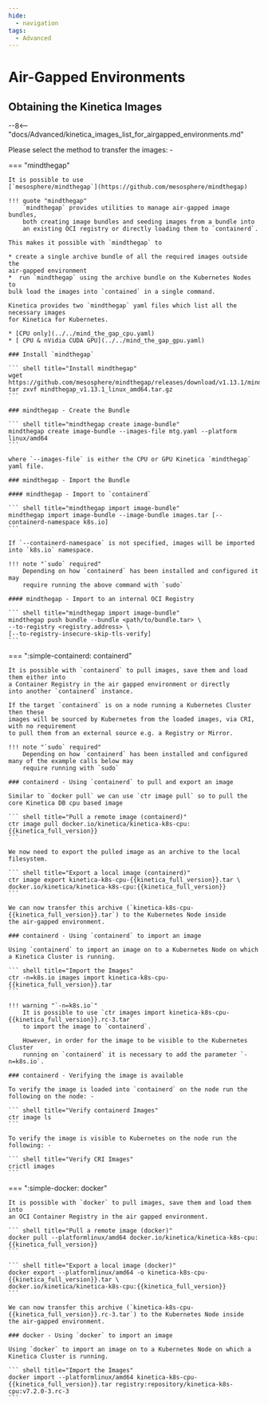 ```yaml
---
hide:
  - navigation
tags:
  - Advanced
---
```

# Air-Gapped Environments

## Obtaining the Kinetica Images

--8<-- "docs/Advanced/kinetica_images_list_for_airgapped_environments.md"

Please select the method to transfer the images: -

=== "mindthegap"

    It is possible to use 
    [`mesosphere/mindthegap`](https://github.com/mesosphere/mindthegap)

    !!! quote "mindthegap"
        `mindthegap` provides utilities to manage air-gapped image bundles, 
        both creating image bundles and seeding images from a bundle into 
        an existing OCI registry or directly loading them to `containerd`.

    This makes it possible with `mindthegap` to

    * create a single archive bundle of all the required images outside the 
    air-gapped environment
    *  run `mindthegap` using the archive bundle on the Kubernetes Nodes to
    bulk load the images into `contained` in a single command.

    Kinetica provides two `mindthegap` yaml files which list all the necessary images
    for Kinetica for Kubernetes.

    * [CPU only](../../mind_the_gap_cpu.yaml)
    * [ CPU & nVidia CUDA GPU](../../mind_the_gap_gpu.yaml)

    ### Install `mindthegap`

    ``` shell title="Install mindthegap"
    wget https://github.com/mesosphere/mindthegap/releases/download/v1.13.1/mindthegap_v1.13.1_linux_amd64.tar.gz
    tar zxvf mindthegap_v1.13.1_linux_amd64.tar.gz
    ```

    ### mindthegap - Create the Bundle

    ``` shell title="mindthegap create image-bundle"
    mindthegap create image-bundle --images-file mtg.yaml --platform linux/amd64
    ```

    where `--images-file` is either the CPU or GPU Kinetica `mindthegap` yaml file.

    ### mindthegap - Import the Bundle
    
    #### mindthegap - Import to `containerd`

    ``` shell title="mindthegap import image-bundle"
    mindthegap import image-bundle --image-bundle images.tar [--containerd-namespace k8s.io]
    ```

    If `--containerd-namespace` is not specified, images will be imported into `k8s.io` namespace. 

    !!! note "`sudo` required"
        Depending on how `containerd` has been installed and configured it may
        require running the above command with `sudo`

    #### mindthegap - Import to an internal OCI Registry

    ``` shell title="mindthegap import image-bundle"
    mindthegap push bundle --bundle <path/to/bundle.tar> \
    --to-registry <registry.address> \
    [--to-registry-insecure-skip-tls-verify]
    ```

=== ":simple-containerd: containerd"

    It is possible with `containerd` to pull images, save them and load them either into 
    a Container Registry in the air gapped environment or directly 
    into another `containerd` instance. 
    
    If the target `containerd` is on a node running a Kubernetes Cluster then these
    images will be sourced by Kubernetes from the loaded images, via CRI, with no requirement 
    to pull them from an external source e.g. a Registry or Mirror.

    !!! note "`sudo` required"
        Depending on how `containerd` has been installed and configured many of the example calls below may
        require running with `sudo`

    ### containerd - Using `containerd` to pull and export an image

    Similar to `docker pull` we can use `ctr image pull` so to pull the core Kinetica DB cpu based image

    ``` shell title="Pull a remote image (containerd)"
    ctr image pull docker.io/kinetica/kinetica-k8s-cpu:{{kinetica_full_version}}
    ```

    We now need to export the pulled image as an archive to the local filesystem.

    ``` shell title="Export a local image (containerd)"
    ctr image export kinetica-k8s-cpu-{{kinetica_full_version}}.tar \
    docker.io/kinetica/kinetica-k8s-cpu:{{kinetica_full_version}}
    ```

    We can now transfer this archive (`kinetica-k8s-cpu-{{kinetica_full_version}}.tar`) to the Kubernetes Node inside 
    the air-gapped environment.

    ### containerd - Using `containerd` to import an image 

    Using `containerd` to import an image on to a Kubernetes Node on which a Kinetica Cluster is running.

    ``` shell title="Import the Images"
    ctr -n=k8s.io images import kinetica-k8s-cpu-{{kinetica_full_version}}.tar
    ```

    !!! warning "`-n=k8s.io`"
        It is possible to use `ctr images import kinetica-k8s-cpu-{{kinetica_full_version}}.rc-3.tar` 
        to import the image to `containerd`.

        However, in order for the image to be visible to the Kubernetes Cluster
        running on `containerd` it is necessary to add the parameter `-n=k8s.io`.

    ### containerd - Verifying the image is available

    To verify the image is loaded into `containerd` on the node run the following on the node: -

    ``` shell title="Verify containerd Images"
    ctr image ls
    ```

    To verify the image is visible to Kubernetes on the node run the following: -

    ``` shell title="Verify CRI Images"
    crictl images
    ```

=== ":simple-docker: docker"

    It is possible with `docker` to pull images, save them and load them into
    an OCI Container Registry in the air gapped environment.

    ``` shell title="Pull a remote image (docker)"
    docker pull --platformlinux/amd64 docker.io/kinetica/kinetica-k8s-cpu:{{kinetica_full_version}}
    ```

    ``` shell title="Export a local image (docker)"
    docker export --platformlinux/amd64 -o kinetica-k8s-cpu-{{kinetica_full_version}}.tar \
    docker.io/kinetica/kinetica-k8s-cpu:{{kinetica_full_version}}
    ```
    
    We can now transfer this archive (`kinetica-k8s-cpu-{{kinetica_full_version}}.rc-3.tar`) to the Kubernetes Node inside 
    the air-gapped environment.

    ### docker - Using `docker` to import an image 

    Using `docker` to import an image on to a Kubernetes Node on which a Kinetica Cluster is running.

    ``` shell title="Import the Images"
    docker import --platformlinux/amd64 kinetica-k8s-cpu-{{kinetica_full_version}}.tar registry:repository/kinetica-k8s-cpu:v7.2.0-3.rc-3
    ```

